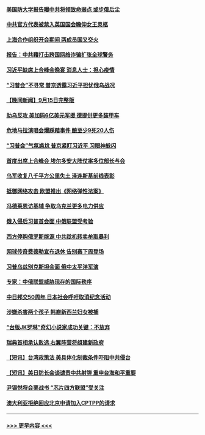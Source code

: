 #### [美国防大学报告曝中共将领致命弱点 或步俄后尘](../pages/prog202/a103529754.md?t=09162250) 
#### [中共官方代表被禁入英国国会瞻仰女王灵柩](../pages/prog202/a103529771.md?t=09162250) 
#### [上海合作组织开会期间 两成员国又交火](../pages/prog202/a103529699.md?t=09162250) 
#### [报告：中共藉打击跨国网络诈骗扩张全球警务](../pages/prog202/a103529695.md?t=09162250) 
#### [习近平缺席上合峰会晚宴 消息人士：担心疫情](../pages/prog202/a103529701.md?t=09162250) 
#### [“习普会”不寻常 普京透露习近平担忧俄乌战况](../pages/prog202/a103529642.md?t=09162250) 
#### [【晚间新闻】9月15日完整版](../pages/prog202/a103529427.md?t=09162250) 
#### [助乌反攻 美加码6亿美元军援 德提供更多装甲车](../pages/prog202/a103529579.md?t=09162250) 
#### [危地马拉演唱会爆踩踏事件 酿至少9死20人伤](../pages/prog202/a103529562.md?t=09162250) 
#### [“习普会”气氛尴尬 普京紧盯习近平 习眼神躲闪](../pages/prog202/a103529525.md?t=09162250) 
#### [首度出席上合峰会 埃尔多安大阵仗率多位部长与会](../pages/prog202/a103529534.md?t=09162250) 
#### [乌军收复八千平方公里失土 泽连斯基前线表彰](../pages/prog202/a103529455.md?t=09162250) 
#### [抵御网络攻击 欧盟推出《网络弹性法案》](../pages/prog202/a103529294.md?t=09162250) 
#### [冯德莱恩访基辅 争取乌克兰更多电力供应](../pages/prog202/a103529310.md?t=09162250) 
#### [俄入侵后习普首会面 中俄联盟受考验](../pages/prog202/a103529303.md?t=09162250) 
#### [西方停购俄罗斯能源 中共趁机转卖牟取暴利](../pages/prog202/a103529226.md?t=09162250) 
#### [网球传奇费德勒宣布退休 告别赛下周登场](../pages/prog202/a103529047.md?t=09162250) 
#### [习普乌兹别克斯坦会面 俄中太平洋军演](../pages/prog202/a103529115.md?t=09162250) 
#### [专家：中俄联盟威胁现存的国际秩序](../pages/prog202/a103529161.md?t=09162250) 
#### [中日邦交50周年 日本社会呼吁取消纪念活动](../pages/prog202/a103529121.md?t=09162250) 
#### [涉嫌杀害两个孩子 韩裔新西兰妇女被捕](../pages/prog202/a103529102.md?t=09162250) 
#### [“台版JK罗琳”奇幻小说家成功关键：不放弃](../pages/prog202/a103529123.md?t=09162250) 
#### [瑞典首相承认败选 右翼阵营将组建新政府](../pages/prog202/a103529100.md?t=09162250) 
#### [【短讯】台湾政策法 美具体化制裁条件吓阻中共侵台](../pages/prog202/a103529117.md?t=09162250) 
#### [【短讯】美日防长会谈谴责中共射弹 重申台海和平重要](../pages/prog202/a103529098.md?t=09162250) 
#### [尹锡悦将会栗战书 “芯片四方联盟”受关注](../pages/prog202/a103529094.md?t=09162250) 
#### [澳大利亚拒绝回应北京申请加入CPTPP的请求](../pages/prog202/a103529083.md?t=09162250) 

----
#### [ >>> 更早内容 <<< ](../indexes/prog202-earlier.md)
